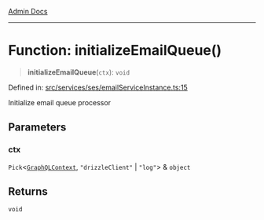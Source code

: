 [Admin Docs](/)

***

# Function: initializeEmailQueue()

> **initializeEmailQueue**(`ctx`): `void`

Defined in: [src/services/ses/emailServiceInstance.ts:15](https://github.com/Sourya07/talawa-api/blob/4e4298c85a0d2c28affa824f2aab7ec32b5f3ac5/src/services/ses/emailServiceInstance.ts#L15)

Initialize email queue processor

## Parameters

### ctx

`Pick`\<[`GraphQLContext`](../../../../graphql/context/type-aliases/GraphQLContext.md), `"drizzleClient"` \| `"log"`\> & `object`

## Returns

`void`
